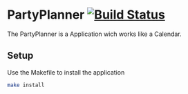 # PartyPlanner [![Build Status](https://travis-ci.org/FrozencloudDE/partyplanner.svg?branch=master)](https://travis-ci.org/FrozencloudDE/partyplanner)
The PartyPlanner is a Application wich works like a Calendar. 

## Setup

Use the Makefile to install the application

```bash
make install
```